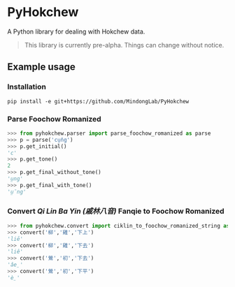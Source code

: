 # PyHokchew
A Python library for dealing with Hokchew data.

> This library is currently pre-alpha. Things can change without notice.

## Example usage

### Installation
```
pip install -e git+https://github.com/MindongLab/PyHokchew
```

### Parse Foochow Romanized

```python
>>> from pyhokchew.parser import parse_foochow_romanized as parse
>>> p = parse('cṳ̄ng')
>>> p.get_initial()
'c'
>>> p.get_tone()
2
>>> p.get_final_without_tone()
'ṳng'
>>> p.get_final_with_tone()
'ṳ̄ng'
```

### Convert _Qi Lin Ba Yin (戚林八音)_ Fanqie to Foochow Romanized

```python
>>> from pyhokchew.convert import ciklin_to_foochow_romanized_string as convert
>>> convert('柳','雞','下上')
'liē'
>>> convert('柳','雞','下去')
'liê'
>>> convert('鶯','初','下去')
'âe̤'
>>> convert('鶯','初','下平')
'è̤'
```
